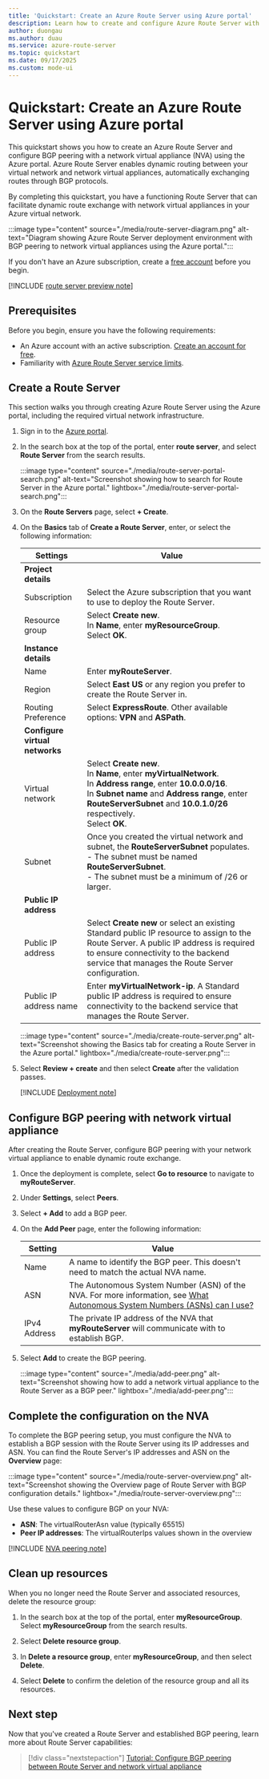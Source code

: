 ```yaml
---
title: 'Quickstart: Create an Azure Route Server using Azure portal'
description: Learn how to create and configure Azure Route Server with BGP peering to network virtual appliances using the Azure portal for dynamic routing in your virtual network.
author: duongau
ms.author: duau
ms.service: azure-route-server
ms.topic: quickstart
ms.date: 09/17/2025
ms.custom: mode-ui
---
```


# Quickstart: Create an Azure Route Server using Azure portal

This quickstart shows you how to create an Azure Route Server and configure BGP peering with a network virtual appliance (NVA) using the Azure portal. Azure Route Server enables dynamic routing between your virtual network and network virtual appliances, automatically exchanging routes through BGP protocols.

By completing this quickstart, you have a functioning Route Server that can facilitate dynamic route exchange with network virtual appliances in your Azure virtual network.

:::image type="content" source="./media/route-server-diagram.png" alt-text="Diagram showing Azure Route Server deployment environment with BGP peering to network virtual appliances using the Azure portal.":::

If you don't have an Azure subscription, create a [free account](https://azure.microsoft.com/free/?WT.mc_id=A261C142F) before you begin.

[!INCLUDE [route server preview note](../../includes/route-server-note-preview-date.md)]

## Prerequisites

Before you begin, ensure you have the following requirements:

- An Azure account with an active subscription. [Create an account for free](https://azure.microsoft.com/free/?WT.mc_id=A261C142F).
- Familiarity with [Azure Route Server service limits](route-server-faq.md#limitations).

## Create a Route Server

This section walks you through creating Azure Route Server using the Azure portal, including the required virtual network infrastructure.

1. Sign in to the [Azure portal](https://portal.azure.com).

1. In the search box at the top of the portal, enter **route server**, and select **Route Server** from the search results.

    :::image type="content" source="./media/route-server-portal-search.png" alt-text="Screenshot showing how to search for Route Server in the Azure portal." lightbox="./media/route-server-portal-search.png":::

1. On the **Route Servers** page, select **+ Create**.

1. On the **Basics** tab of **Create a Route Server**, enter, or select the following information:

    | Settings | Value |
    |----------|-------|
    | **Project details** |  |
    | Subscription | Select the Azure subscription that you want to use to deploy the Route Server. |
    | Resource group | Select **Create new**. <br>In **Name**, enter **myResourceGroup**. <br>Select **OK**. |
    | **Instance details** |  |
    | Name | Enter **myRouteServer**. |
    | Region | Select **East US** or any region you prefer to create the Route Server in. |
    | Routing Preference | Select **ExpressRoute**. Other available options: **VPN** and **ASPath**. |
    | **Configure virtual networks** |  |
    | Virtual network | Select **Create new**. <br>In **Name**, enter **myVirtualNetwork**. <br>In **Address range**, enter **10.0.0.0/16**. <br>In **Subnet name** and **Address range**, enter **RouteServerSubnet** and **10.0.1.0/26** respectively. <br>Select **OK**. |
    | Subnet | Once you created the virtual network and subnet, the **RouteServerSubnet** populates. <br>- The subnet must be named **RouteServerSubnet**.<br>- The subnet must be a minimum of /26 or larger. |
    | **Public IP address** |  |
    | Public IP address | Select **Create new** or select an existing Standard public IP resource to assign to the Route Server. A public IP address is required to ensure connectivity to the backend service that manages the Route Server configuration. |
    | Public IP address name | Enter **myVirtualNetwork-ip**. A Standard public IP address is required to ensure connectivity to the backend service that manages the Route Server. |

    :::image type="content" source="./media/create-route-server.png" alt-text="Screenshot showing the Basics tab for creating a Route Server in the Azure portal." lightbox="./media/create-route-server.png":::     

1. Select **Review + create** and then select **Create** after the validation passes.

    [!INCLUDE [Deployment note](../../includes/route-server-note-creation-time.md)]

## Configure BGP peering with network virtual appliance

After creating the Route Server, configure BGP peering with your network virtual appliance to enable dynamic route exchange.

1. Once the deployment is complete, select **Go to resource** to navigate to **myRouteServer**.

1. Under **Settings**, select **Peers**.

1. Select **+ Add** to add a BGP peer.

1. On the **Add Peer** page, enter the following information:

    | Setting | Value |
    | ------- | ----- |
    | Name | A name to identify the BGP peer. This doesn't need to match the actual NVA name. |
    | ASN | The Autonomous System Number (ASN) of the NVA. For more information, see [What Autonomous System Numbers (ASNs) can I use?](route-server-faq.md#what-autonomous-system-numbers-asns-can-i-use) |
    | IPv4 Address | The private IP address of the NVA that **myRouteServer** will communicate with to establish BGP. |

1. Select **Add** to create the BGP peering.

    :::image type="content" source="./media/add-peer.png" alt-text="Screenshot showing how to add a network virtual appliance to the Route Server as a BGP peer." lightbox="./media/add-peer.png":::

## Complete the configuration on the NVA

To complete the BGP peering setup, you must configure the NVA to establish a BGP session with the Route Server using its IP addresses and ASN. You can find the Route Server's IP addresses and ASN on the **Overview** page:

:::image type="content" source="./media/route-server-overview.png" alt-text="Screenshot showing the Overview page of Route Server with BGP configuration details." lightbox="./media/route-server-overview.png":::

Use these values to configure BGP on your NVA:
- **ASN**: The virtualRouterAsn value (typically 65515)  
- **Peer IP addresses**: The virtualRouterIps values shown in the overview

[!INCLUDE [NVA peering note](../../includes/route-server-note-nva-peering.md)]

## Clean up resources

When you no longer need the Route Server and associated resources, delete the resource group:

1. In the search box at the top of the portal, enter **myResourceGroup**. Select **myResourceGroup** from the search results.

1. Select **Delete resource group**.

1. In **Delete a resource group**, enter **myResourceGroup**, and then select **Delete**.

1. Select **Delete** to confirm the deletion of the resource group and all its resources.

## Next step

Now that you've created a Route Server and established BGP peering, learn more about Route Server capabilities:

> [!div class="nextstepaction"]
> [Tutorial: Configure BGP peering between Route Server and network virtual appliance](peer-route-server-with-virtual-appliance.md)
